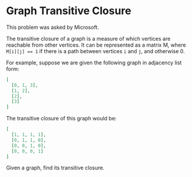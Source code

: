 # Graph Transitive Closure

This problem was asked by Microsoft.

The transitive closure of a graph is a measure of which vertices are reachable from other vertices. It can be represented as a matrix M, where `M[i][j] == 1` if there is a path between vertices `i` and `j`, and otherwise 0.

For example, suppose we are given the following graph in adjacency list form:

```json
[
  [0, 1, 3],
  [1, 2],
  [2],
  [3]
]
```

The transitive closure of this graph would be:

```json
[
  [1, 1, 1, 1],
  [0, 1, 1, 0],
  [0, 0, 1, 0],
  [0, 0, 0, 1]
]
```

Given a graph, find its transitive closure.
